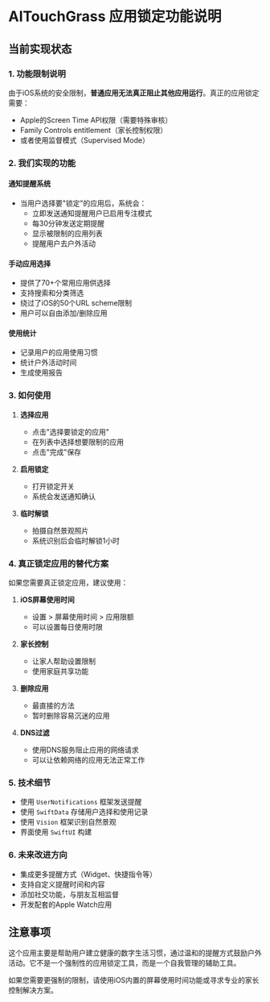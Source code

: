 # AITouchGrass 应用锁定功能说明

## 当前实现状态

### 1. 功能限制说明
由于iOS系统的安全限制，**普通应用无法真正阻止其他应用运行**。真正的应用锁定需要：
- Apple的Screen Time API权限（需要特殊审核）
- Family Controls entitlement（家长控制权限）
- 或者使用监督模式（Supervised Mode）

### 2. 我们实现的功能

#### 通知提醒系统
- 当用户选择要"锁定"的应用后，系统会：
  - 立即发送通知提醒用户已启用专注模式
  - 每30分钟发送定期提醒
  - 显示被限制的应用列表
  - 提醒用户去户外活动

#### 手动应用选择
- 提供了70+个常用应用供选择
- 支持搜索和分类筛选
- 绕过了iOS的50个URL scheme限制
- 用户可以自由添加/删除应用

#### 使用统计
- 记录用户的应用使用习惯
- 统计户外活动时间
- 生成使用报告

### 3. 如何使用

1. **选择应用**
   - 点击"选择要锁定的应用"
   - 在列表中选择想要限制的应用
   - 点击"完成"保存

2. **启用锁定**
   - 打开锁定开关
   - 系统会发送通知确认

3. **临时解锁**
   - 拍摄自然景观照片
   - 系统识别后会临时解锁1小时

### 4. 真正锁定应用的替代方案

如果您需要真正锁定应用，建议使用：

1. **iOS屏幕使用时间**
   - 设置 > 屏幕使用时间 > 应用限额
   - 可以设置每日使用时限

2. **家长控制**
   - 让家人帮助设置限制
   - 使用家庭共享功能

3. **删除应用**
   - 最直接的方法
   - 暂时删除容易沉迷的应用

4. **DNS过滤**
   - 使用DNS服务阻止应用的网络请求
   - 可以让依赖网络的应用无法正常工作

### 5. 技术细节

- 使用 `UserNotifications` 框架发送提醒
- 使用 `SwiftData` 存储用户选择和使用记录
- 使用 `Vision` 框架识别自然景观
- 界面使用 `SwiftUI` 构建

### 6. 未来改进方向

- 集成更多提醒方式（Widget、快捷指令等）
- 支持自定义提醒时间和内容
- 添加社交功能，与朋友互相监督
- 开发配套的Apple Watch应用

## 注意事项

这个应用主要是帮助用户建立健康的数字生活习惯，通过温和的提醒方式鼓励户外活动。它不是一个强制性的应用锁定工具，而是一个自我管理的辅助工具。

如果您需要更强制的限制，请使用iOS内置的屏幕使用时间功能或寻求专业的家长控制解决方案。